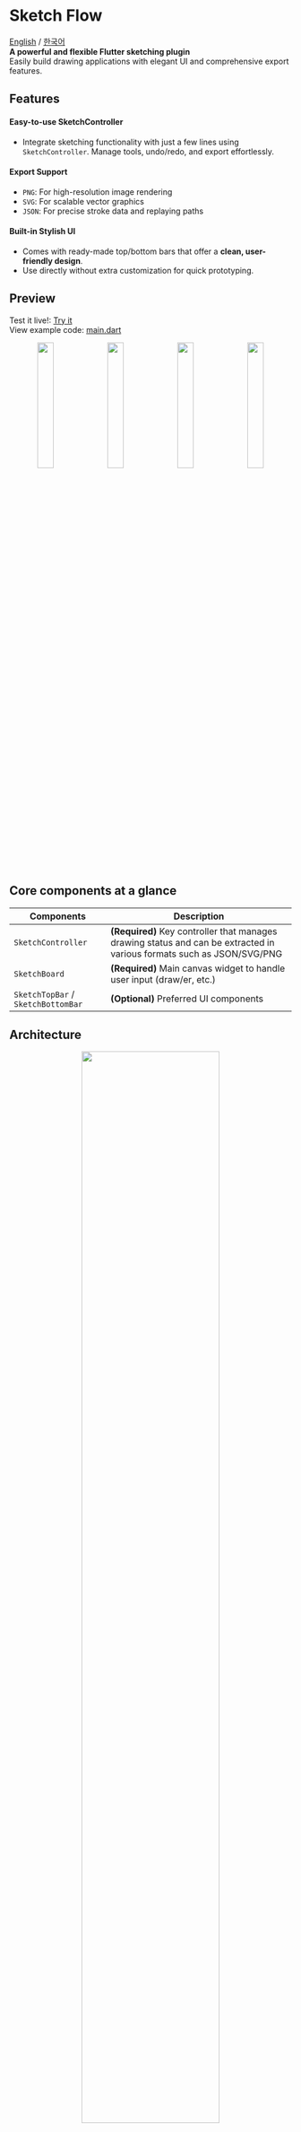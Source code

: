 # Sketch Flow
[English](https://github.com/JunYeong0314/sketch_flow/edit/main/README.md) / [한국어](https://github.com/JunYeong0314/sketch_flow/blob/main/README-KO.md)  
**A powerful and flexible Flutter sketching plugin**  
Easily build drawing applications with elegant UI and comprehensive export features.



## Features

#### Easy-to-use SketchController  
  - Integrate sketching functionality with just a few lines using `SketchController`. Manage tools, undo/redo, and export effortlessly.

#### Export Support
- `PNG`: For high-resolution image rendering
- `SVG`: For scalable vector graphics
- `JSON`: For precise stroke data and replaying paths

#### Built-in Stylish UI
- Comes with ready-made top/bottom bars that offer a **clean, user-friendly design**.
- Use directly without extra customization for quick prototyping.

## Preview  
Test it live!: [Try it](https://fasoo-digitalpage.github.io/sketch_flow/)  
View example code: [main.dart](https://github.com/fasoo-digitalpage/sketch_flow/blob/main/example/lib/main.dart)

<p align="center">

<img width = "24%" src='https://github.com/user-attachments/assets/92eff9fe-c1f0-435a-970a-b0bf78f24b34' border='0'>
<img width = "24%" src='https://github.com/user-attachments/assets/22cbdbbd-86e8-47a7-9880-2d48bbdb0e0f' border='0'>
<img width = "24%" src='https://github.com/user-attachments/assets/d455aa41-d42c-456f-9011-fdc03e279aa7' border='0'>
<img width = "24%" src='https://github.com/user-attachments/assets/81e68979-80dc-4b7e-88b2-12fe60c66435' border='0'>
</p>

## Core components at a glance
| Components                              | Description                                                        |
| ---------------------------------- | --------------------------------------------------------- |
| `SketchController`                 | **(Required)** Key controller that manages drawing status and can be extracted in various formats such as JSON/SVG/PNG |
| `SketchBoard`                      | **(Required)** Main canvas widget to handle user input (draw/er, etc.)                         |
| `SketchTopBar` / `SketchBottomBar` | **(Optional)** Preferred UI components                             |

## Architecture

<p align="center">
<img width = "70%" src='https://github.com/user-attachments/assets/4ccdaae5-d56d-4b1d-978d-24c7b879c6b8' border='0'>
</p>

## How to Use `sketch_flow`
#### Install the package
- Add this to your `pubspec.yaml`:
```dart
dependencies:
  sketch_flow: ^latest_version
```

#### `SketchController` and `SketchBoard`
- SketchController is a key class that manages drawing data.  
By passing this controller to SketchBoard, you can process user input, extract or reload the information you need.
```dart
final SketchController _controller = SketchController();
```

- And if you want to extract images with PNG or save the screen, you need to set GlobalKey on SketchBoard.  
This key is internally connected to RepaintBoundary and is used to capture images.
```dart
final GlobalKey _repaintKey = GlobalKey();
```

- After this definition, pass it along to `SketchBoard`:
```dart
SketchBoard(
  controller: _controller,
  repaintKey: _repaintKey,
)
```
#### (Optional) Use `SketchTopBar` and `SketchBottomBar`  
- It's easy to use, and you can customize it in your own style through a variety of parameters.
```dart
Scaffold(
  appBar: SketchTopBar(controller: _controller),
  body: SketchBoard(controller: _controller),
  bottomNavigationBar: SketchBottomBar(controller: _sketchController),
)
```
> 💡 Of course, you can freely configure the UI.  
> If you connect the Sketch Controller properly, you can design the UI any way you want without the top and bottom bars.

## Export & Import Drawings
#### JSON (Serialization / Deserialization)
- You can easily **serialize (export)** your sketch data to JSON and **deserialize (import)** it back using the controller:
```dart
final json = _controller.toJson(); // Serialization

_controller.fromJson(json: json); // Deserialization
```
#### PNG
- You can easily export your drawing as a PNG using `SketchController`.  
Customize the image resolution with the `pixelRatio` parameter:
```dart
final Uint8List? image = await _controller.extractPNG(
  repaintKey: _repaintKey,
  pixelRatio: 2.0, // Customize resolution
);
```
#### SVG
- Easily export your drawing as an SVG with `SketchController`.  
You can define the canvas width and height to match your needs.
```dart
final String svgCode = await _controller.extractSVG(
  width: 300.0, // Define canvas width
  height: 400.0, // Define canvas height
);
```

## Tools Overview
| Tool Type   | Description                                                                                      |
| ----------- | ------------------------------------------------------------------------------------------------ |
| **Move**    | Enables panning and zooming of the canvas without affecting the drawings.                        |
| **Pencil**  | Draws a continuous line based on user input. Configurable stroke thickness, color, and opacity.  |
| **Brush**   | Simulates a brush-like stroke with smooth edges. Supports color and thickness customization.     |
| **Highlighter**  | 	Draws semi-transparent strokes resembling a highlighter. Comes with predefined low opacity and medium thickness to simulate real highlighter effects.  |
| **Palette** | Allows users to select colors for drawing tools. |
| **Eraser**  | Erases drawings either by stroke or by area.    |
| **Line**  |   Draws a straight line between the first and last touch point. Line color and thickness are customizable.  |
| **Rectangle**  |  Draws a rectangle defined by the first and last touch points.   |
| **Circle**  | 	Draws a circle or ellipse bounded by the first and last touch points. |




